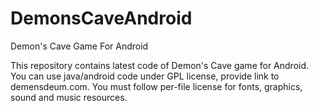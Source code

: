 # DemonsCaveAndroid
Demon's Cave Game For Android

This repository contains latest code of Demon's Cave game for Android.
You can use java/android code under GPL license, provide link to demensdeum.com.
You must follow per-file license for fonts, graphics, sound and music resources.
